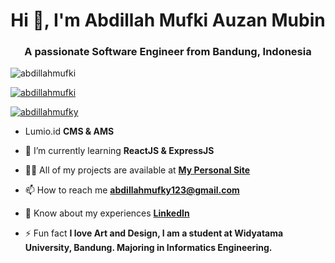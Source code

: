 <h1 align="center">Hi 👋, I'm Abdillah Mufki Auzan Mubin</h1>
<h3 align="center">A passionate Software Engineer from Bandung, Indonesia</h3>

<p align="left"> <img src="https://komarev.com/ghpvc/?username=abdillahmufki&label=Profile%20views&color=0e75b6&style=flat" alt="abdillahmufki" /> </p>

<p align="left"> <a href="https://github.com/ryo-ma/github-profile-trophy"><img src="https://github-profile-trophy.vercel.app/?username=abdillahmufki" alt="abdillahmufki" /></a> </p>

<p align="left"> <a href="https://twitter.com/abdillahmufky" target="blank"><img src="https://img.shields.io/twitter/follow/abdillahmufky?logo=twitter&style=for-the-badge" alt="abdillahmufky" /></a> </p>

- Lumio.id **CMS & AMS**

- 🌱 I’m currently learning **ReactJS & ExpressJS**
- 👨‍💻 All of my projects are available at **[My Personal Site](https://abdillahmufki-portfolio.vercel.app/)**
- 📫 How to reach me **abdillahmufky123@gmail.com**
- 📄 Know about my experiences **[LinkedIn](https://www.linkedin.com/in/abdillah-mufki-auzan-mubin-55a873212/)**
- ⚡ Fun fact **I love Art and Design, I am a student at Widyatama University, Bandung. Majoring in Informatics Engineering.**
